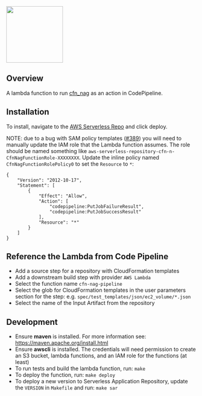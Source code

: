 <img src="https://github.com/stelligent/cfn_nag/raw/master/logo.png?raw=true" width="150">
<br/>

## Overview
A lambda function to run [cfn_nag](https://github.com/stelligent/cfn_nag) as an action in CodePipeline.


## Installation
To install, navigate to the [AWS Serverless Repo](https://serverlessrepo.aws.amazon.com/applications/arn:aws:serverlessrepo:us-east-1:***REMOVED***:applications~cfn-nag-pipeline) and click deploy.

NOTE: due to a bug with SAM policy templates ([#389](https://github.com/awslabs/serverless-application-model/issues/389)) you will need to manually update the IAM role that the Lambda function assumes. The role should be named something like `aws-serverless-repository-cfn-n-CfnNagFunctionRole-XXXXXXXX`.  Update the inline policy named `CfnNagFunctionRolePolicy0` to set the `Resource` to `*`:

```
{
    "Version": "2012-10-17",
    "Statement": [
        {
            "Effect": "Allow",
            "Action": [
                "codepipeline:PutJobFailureResult",
                "codepipeline:PutJobSuccessResult"
            ],
            "Resource": "*"
        }
    ]
}
```

## Reference the Lambda from Code Pipeline

* Add a source step for a repository with CloudFormation templates
* Add a downstream build step with provider `AWS Lambda`
* Select the function name `cfn-nag-pipeline`
* Select the glob for CloudFormation templates in the user parameters section for the step: e.g. `spec/test_templates/json/ec2_volume/*.json`
* Select the name of the Input Artifact from the repository

## Development

* Ensure **maven** is installed.  For more information see: https://maven.apache.org/install.html
* Ensure **awscli** is installed. The credentials will need permission to create an S3 bucket, lambda functions, and an IAM role for the functions (at least)
* To run tests and build the lambda function, run: `make`
* To deploy the function, run: `make deploy`
* To deploy a new version to Serverless Application Repository, update the `VERSION` in `Makefile` and run: `make sar`
